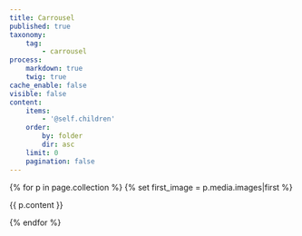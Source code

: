 ```yaml
---
title: Carrousel
published: true
taxonomy:
    tag:
        - carrousel
process:
    markdown: true
    twig: true
cache_enable: false
visible: false
content:
    items:
        - '@self.children'
    order:
        by: folder
        dir: asc
    limit: 0
    pagination: false
---
```


{% for p in page.collection %}
{% set first_image = p.media.images|first %}

<div>
{{ p.content }}
</div>

{% endfor %}
